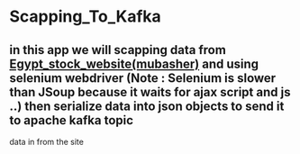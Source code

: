 # Scapping_To_Kafka

## in this app we will scapping data from [Egypt_stock_website(mubasher)]('https://www.mubasher.info/countries/eg/stock-prices') and using selenium webdriver (Note : Selenium is slower than JSoup because it waits for ajax script and js ..) then serialize data into json objects to send it to apache kafka topic

data in from the site 
